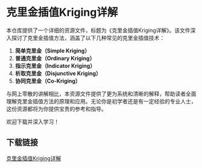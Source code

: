 # 克里金插值Kriging详解

本仓库提供了一个详细的资源文件，标题为《克里金插值Kriging详解》。该文件深入探讨了克里金插值方法，涵盖了以下几种常见的克里金插值技术：

1. **简单克里金（Simple Kriging）**
2. **普通克里金（Ordinary Kriging）**
3. **指示克里金（Indicator Kriging）**
4. **析取克里金（Disjunctive Kriging）**
5. **协同克里金（Co-Kriging）**

与网上零散的讲解相比，本资源文件提供了更为系统和清晰的解释，帮助读者全面理解克里金插值方法的原理和应用。无论你是初学者还是有一定经验的专业人士，这份资源都将为你提供宝贵的参考和指导。

欢迎下载并深入学习！

## 下载链接

[克里金插值Kriging详解](https://pan.quark.cn/s/61ad74a678e0)